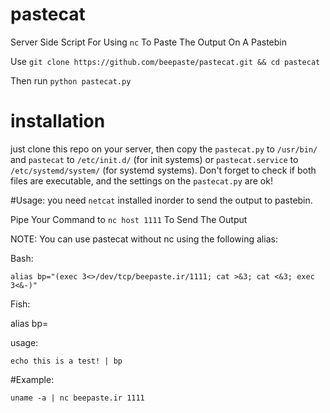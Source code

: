 # pastecat
Server Side Script For Using `nc` To Paste The Output On A Pastebin

Use `git clone https://github.com/beepaste/pastecat.git && cd pastecat`

Then run `python pastecat.py`

# installation
just clone this repo on your server, then copy the `pastecat.py` to `/usr/bin/` and `pastecat` to `/etc/init.d/` (for init systems) or `pastecat.service` to `/etc/systemd/system/` (for systemd systems).
Don't forget to check if both files are executable, and the settings on the `pastecat.py` are ok!

#Usage:
you need `netcat` installed inorder to send the output to pastebin.

Pipe Your Command to `nc host 1111` To Send The Output

NOTE: You can use pastecat without nc using the following alias:

Bash:

`alias bp="(exec 3<>/dev/tcp/beepaste.ir/1111; cat >&3; cat <&3; exec 3<&-)"`

Fish:

alias bp=

usage:

`echo this is a test! | bp`


#Example:

`uname -a | nc beepaste.ir 1111`

